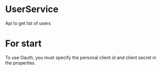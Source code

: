 # UserService
Api to get list of users

# For start
To use Oauth, you must specify the personal client id and client secret in the properties.
